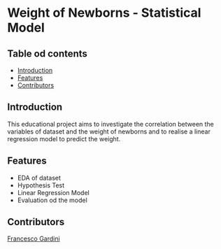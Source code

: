 # Weight of Newborns - Statistical Model

## Table od contents

- [Introduction](#introduction)
- [Features](#features)
- [Contributors](#contributors)

## Introduction
This educational project aims to investigate the correlation between the variables of dataset and the weight of newborns and to realise a linear regression model to predict the weight.

## Features
- EDA of dataset
- Hypothesis Test
- Linear Regression Model
- Evaluation od the model

## Contributors
[Francesco Gardini](https://github.com/gardi97)

